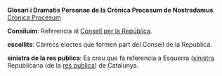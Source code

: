 **Glosari i Dramatis Personae de la Crònica Procesum de Nostradamus**. [Crònica Procesum](https://twitter.com/CronicaProcesum)

<a name="consilium"></a>**Consiluim**: Referencia al [Consell per la República](https://consellrepublica.cat/).

<a name="escollits"></a>**escollits**: Càrrecs electes que formen part del Consell de la República.

<a name="sinistra"></a>**sinistra de la res publica**: Es creu que fa referencia a Esquerra ([sinistra](https://es.thefreedictionary.com/sinistra) Republicana (de la [res publica](https://ca.wikipedia.org/wiki/Res_publica)) de Catalunya.
